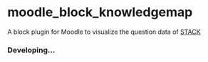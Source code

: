 # moodle_block_knowledgemap  
A block plugin for Moodle to visualize the question data of [STACK](https://github.com/maths/moodle-qtype_stack)  
### Developing...
